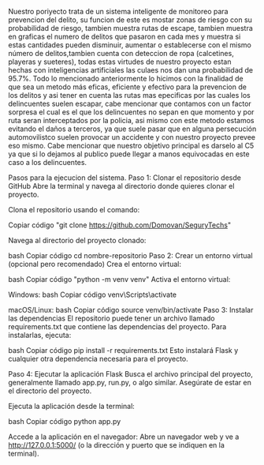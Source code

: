 Nuestro poriyecto trata de un sistema inteligente de monitoreo para prevencion del delito, su funcion de este es mostar zonas de riesgo con su probabilidad de riesgo, tambien muestra rutas de escape, tambien muestra en graficas el numero de delitos que pasaron en cada mes y muestra si estas cantidades pueden disminuir, aumentar o establecerse con el mismo número de delitos,tambien cuenta con deteccion de ropa (calcetines, playeras y sueteres), todas estas virtudes de nuestro proyecto estan hechas con inteligencias artificiales las culaes nos dan una probabilidad de 95.7%.
Todo lo mencionado anteriormente lo hicimos con la finalidad de que sea un metodo más eficas, eficiente y efectivo para la prevencion de los delitos y asi tener en cuenta las rutas mas epecificas por las cuales los delincuentes suelen escapar, cabe mencionar que contamos con un factor sorpresa el cual es el que los delincuentes no sepan en que momento y por ruta seran interceptados por la policia, asi mismo con este metodo estamos evitando el daños a terceros, ya que suele pasar que en alguna persecución automovilistco suelen provocar un accidente y con nuestro proyecto prevee eso mismo.
Cabe mencionar que nuestro objetivo principal es darselo al C5 ya que si lo dejamos al publico puede llegar a manos equivocadas en este caso a los delincuentes.


Pasos para la ejecucion del sistema.
Paso 1: Clonar el repositorio desde GitHub
Abre la terminal y navega al directorio donde quieres clonar el proyecto.

Clona el repositorio usando el comando:


Copiar código
"git clone https://github.com/Domovan/SeguryTechs"

Navega al directorio del proyecto clonado:

bash
Copiar código
cd nombre-repositorio
Paso 2: Crear un entorno virtual (opcional pero recomendado)
Crea el entorno virtual:

bash
Copiar código
"python -m venv venv"
Activa el entorno virtual:

Windows:
bash
Copiar código
venv\Scripts\activate

macOS/Linux:
bash
Copiar código
source venv/bin/activate
Paso 3: Instalar las dependencias
El repositorio puede tener un archivo llamado requirements.txt que contiene las dependencias del proyecto. Para instalarlas, ejecuta:

bash
Copiar código
pip install -r requirements.txt
Esto instalará Flask y cualquier otra dependencia necesaria para el proyecto.

Paso 4: Ejecutar la aplicación Flask
Busca el archivo principal del proyecto, generalmente llamado app.py, run.py, o algo similar. Asegúrate de estar en el directorio del proyecto.

Ejecuta la aplicación desde la terminal:

bash
Copiar código
python app.py

Accede a la aplicación en el navegador: Abre un navegador web y ve a http://127.0.0.1:5000/ (o la dirección y puerto que se indiquen en la terminal).
